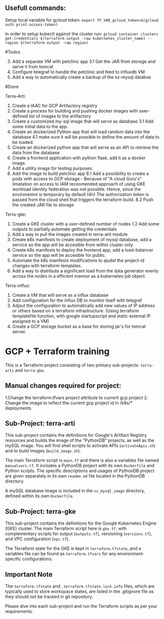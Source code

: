 ## Usefull commands:

Setup local variable for gcloud token: 
```export TF_VAR_gcloud_token=$(gcloud auth print-access-token)```

In order to setup kubectl against the cluster run:
```gcloud container clusters get-credentials $(terraform output -raw kubernetes_cluster_name) --region $(terraform output -raw region)```

#Todos


3. Add a separate VM with petclinic app
    3.1 Get the JAR from storage and serve it from tomcat
4. Configure telegraf to handle the petclinic and feed to influxdb VM
6. Add a way to automatically create a backup of the sz-mysql databse

#Done

Terra-Arti:
1. Create a IAAC for GCP Artifactory registry
2. Create a process for building and pushing docker images with user-defined list of images to the artifactory
3. Create a customized my-sql image that will serve as database
    3.1 Add some initial data to the app.
4. Create an dockerized Python app that will load random data into the database
    4.1 make sure it will be possible to define the amount of data to be loaded.
5. Create an dockerized python app that will serve as an API to retrieve the data from the database.
6. Create a frontend application with python flask, add it as a docker image. 
7. Add a utility image for testing purposes.
8. Add the image to build petclinic app
    8.1 Add a possibility to create a pods with access to GCP storage - Because of "A cloud Guru's" limatation on access to IAM recoomended approach of using GKE workload identity federation was not possible. Hence, since the environemnt is temporary by default (4h) The authorization token is passed from the cloud shell that triggers the terraform build.
    8.2 Push the created JAR file to storage

Terra-gke:
1. Create a GKE cluster with a user-defined number of nodes
 1.2 Add some outputs to partially automate getting the credentials
2. Add a way to pull the images created in terra-arti module
3. Create k8s manifests to create deployment of mysql database, add a service so the app will be accesible from within cluster only
4. Create k8s manifests to deploy the frontend app, add a load-balancer service so the app will be accesible for public.
5. Automate the k8s manifests modifications to ajudst the project-id changes with terraform templates.
6. Add a way to distribute a significant load from the data generator evenly across the nodes in a efficient mannor as a kubernetes job object.

Terra-influx:
1. Create a VM that will serve as a influx database
2. Add configuration for the influx DB to monitor itself with telegraf
3. Adjsut the configuration to automatically add new values of IP address or others based on a terraform infrastructure. (Using terraform templatefile function, with google startupscript and static external IP assigned to a VM)
4. Create a GCP storage bucket as a base for storing jar's for tomcat server.

# GCP + Terraform training

This is a Terraform project consisting of two primary sub-projects: `terra-arti` and `terra-gke`.

## Manual changes required for project:

1.Change the terraform.tfvars project attribute to current gcp project
2. Change the image to reflect the current gcp project id in /k8s/* deployments

## Sub-Project: terra-arti 

This sub-project contains the definitions for Google's Artifact Registry resources and builds the image of the "PythonDB" projects, as well as the mySQL image.
You will find shell scripts to activate APIs (`activateApis.sh`) and to build images (`build_image.sh`).

The main Terraform script is `main.tf` and there is also a variables file named `manualvars.tf`. It includes a PythonDB project with its own `Dockerfile` and Python scripts. The specific descriptions and usages of PythonDB project are given separately in its own `readme.md` file located in the PythonDB directory.

A mySQL database image is included in the `sz_mysql_image` directory, defined within its own `Dockerfile`.

## Sub-Project: terra-gke

This sub-project contains the definitions for the Google Kubernetes Engine (GKE) cluster. The main Terraform script here is `gke.tf`, with complementary scripts for output (`outputs.tf`), versioning (`versions.tf`), and VPC configuration (`vpc.tf`).

The Terraform state for the GKE is kept in `terraform.tfstate`, and a variables file can be found as `terraform.tfvars` for any environment-specific configurations.

## Important Note

The `terraform.tfstate` and `.terraform.tfstate.lock.info` files, which are typically used to store workspace states, are listed in the .gitignore file as they should not be tracked in git repository.

Please dive into each sub-project and run the Terraform scripts as per your requirements.

